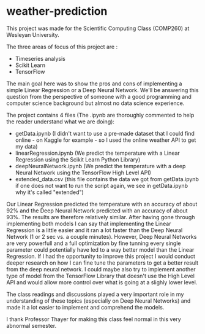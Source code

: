 # weather-prediction

This project was made for the Scientific Computing Class (COMP260) at Wesleyan University. 

The three areas of focus of this project are : 
- Timeseries analysis 
- Scikit Learn 
- TensorFlow 

The main goal here was to show the pros and cons of implementing a simple Linear Regression or a Deep Neural Network. We'll be answering this question from the perspective of someone with a good programming and computer science background but almost no data science experience. 

The project contains 4 files (The .ipynb are thoroughly commented to help the reader understand what we are doing): 
- getData.ipynb (I didn't want to use a pre-made dataset that I could find online - on Kaggle for example - so I used the online weather API to get my data) 
- linearRegression.ipynb (We predict the temperature with a Linear Regression using the Scikit Learn Python Library) 
- deepNeuralNetwork.ipynb (We predict the temperature with a deep Neural Network using the TensorFlow High Level API) 
- extended_data.csv (this file contains the data we got from getData.ipynb if one does not want to run the script again, we see in getData.ipynb why it's called "extended") 

Our Linear Regression predicted the temperature with an accuracy of about 92% and the Deep Neural Network predicted with an accuracy of about 93%. The results are therefore relatively similar. After having gone through implementing both models I can say that implementing the Linear Regression is a little easier and it ran a lot faster than the Deep Neural Network (1 or 2 sec vs. a couple minutes). However, Deep Neural Networks are very powerfull and a full optimization by fine tunning every single parameter could potentially have led to a way better model than the Linear Regression. If I had the opportunity to improve this project I would conduct deeper research on how I can fine tune the parameters to get a better result from the deep neural network. I could maybe also try to implement another type of model from the TensorFlow Library that doesn't use the High Level API and would allow more control over what is going at a slighly lower level.

The class readings and discussions played a very important role in my understanding of these topics (especially on Deep Neural Networks) and made it a lot easier to implement and comprehend the models.

I thank Professor Thayer for making this class feel normal in this very abnormal semester. 

